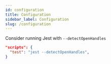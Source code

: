 ```yaml
---
id: configuration
title: Configuration
sidebar_label: Configuration
slug: /configuration
---
```


Consider running Jest with `--detectOpenHandles`

```json
"scripts": {
  "test": "jest --detectOpenHandles",
}
```